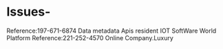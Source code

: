 # Issues-
Reference:197-671-6874
Data
metadata
Apis
resident
IOT
SoftWare
World
Platform
Reference:221-252-4570
Online
Company.Luxury
